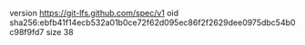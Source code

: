 version https://git-lfs.github.com/spec/v1
oid sha256:ebfb41f14ecb532a01b0ce72f62d095ec86f2f2629dee0975dbc54b0c98f9fd7
size 38
